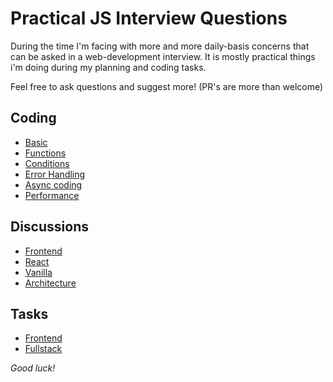 # Practical JS Interview Questions

During the time I'm facing with more and more daily-basis concerns that can be asked in a web-development interview. 
It is mostly practical things i'm doing during my planning and coding tasks.

Feel free to ask questions and suggest more! (PR's are more than welcome)

## Coding
        
* [Basic](code/src/basic.js)
* [Functions](code/src/functions.js)
* [Conditions](code/src/conditions.js)
* [Error Handling](code/src/errors.js)
* [Async coding](code/src/async.js)
* [Performance](code/src/performance.js)

## Discussions

* [Frontend](theory/frontend.md)
* [React](theory/react.md)
* [Vanilla](theory/vanilla.md)
* [Architecture](exams/architecture/README.MD)

## Tasks

* [Frontend](exams/frontend/README.md)
* [Fullstack](exams/fullstack/README.md)

_Good luck!_

    
        
    
    
    

    
